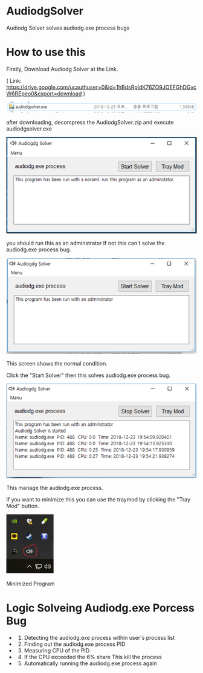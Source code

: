 # AudiodgSolver
Audiodg Solver solves audiodg.exe process bugs

# How to use this

Firstly, Download Audiodg Solver at the Link.

( Link: https://drive.google.com/ucauthuser=0&id=1hBdsRpIdK76ZO9JOEFGhDGxcW6REpeo0&export=download ) 

![ex_screenshot](./img/img0.PNG)

after downloading, decompress the AudiodgSolver.zip and execute audiodgsolver.exe

![ex_screenshot](./img/img1.PNG)

you should run this as an adminstrator If not this can't solve the audiodg.exe process bug.

![ex_screenshot](./img/img2.PNG)

This screen shows the normal condition.

Click the "Start Solver" then this solves audiodg.exe process bug.

![ex_screenshot](./img/img4.PNG)

This manage the audiodg.exe process.

If you want to minimize this you can use the traymod by clicking the "Tray Mod" button.

![ex_screenshot](./img/img5.png)

Minimized Program

# Logic Solveing Audiodg.exe Porcess Bug 

* 1. Detecting the audiodg.exe process within user's process list
* 2. Finding out the audiodg.exe process PID
* 3. Measuring CPU of the PID
* 4. If the CPU exceeded the 6% share This kill the process
* 5. Automatically running the audiodg.exe process again
